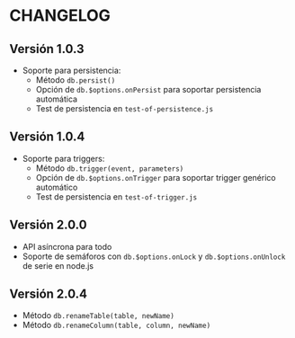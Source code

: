 # CHANGELOG

## Versión 1.0.3

- Soporte para persistencia:
   - Método `db.persist()`
   - Opción de `db.$options.onPersist` para soportar persistencia automática
   - Test de persistencia en `test-of-persistence.js`

## Versión 1.0.4

- Soporte para triggers:
   - Método `db.trigger(event, parameters)`
   - Opción de `db.$options.onTrigger` para soportar trigger genérico automático
   - Test de persistencia en `test-of-trigger.js`

## Versión 2.0.0

- API asíncrona para todo
- Soporte de semáforos con `db.$options.onLock` y `db.$options.onUnlock` de serie en node.js

## Versión 2.0.4

- Método `db.renameTable(table, newName)`
- Método `db.renameColumn(table, column, newName)`